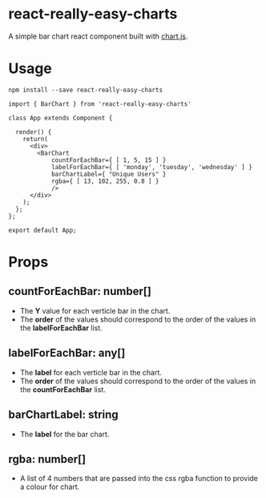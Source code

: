 # react-really-easy-charts
A simple bar chart react component built with [chart.js](https://www.chartjs.org/).


# Usage
~~~~ 
npm install --save react-really-easy-charts
~~~~

~~~~ 
import { BarChart } from 'react-really-easy-charts'

class App extends Component {

  render() {
    return(
      <div>
        <BarChart 
            countForEachBar={ [ 1, 5, 15 ] } 
            labelForEachBar={ [ 'monday', 'tuesday', 'wednesday' ] } 
            barChartLabel={ "Unique Users" } 
            rgba={ [ 13, 102, 255, 0.8 ] } 
            />
      </div>
    );
  };
};

export default App;
~~~~

# Props
## countForEachBar: number[]
- The **Y** value for each verticle bar in the chart.
- The **order** of the values should correspond to the order of the values in the **labelForEachBar** list.
## labelForEachBar: any[]
- The **label** for each verticle bar in the chart.
- The **order** of the values should correspond to the order of the values in the **countForEachBar** list.
## barChartLabel: string
- The **label** for the bar chart.
## rgba: number[]
- A list of 4 numbers that are passed into the css rgba function to provide a colour for chart.
